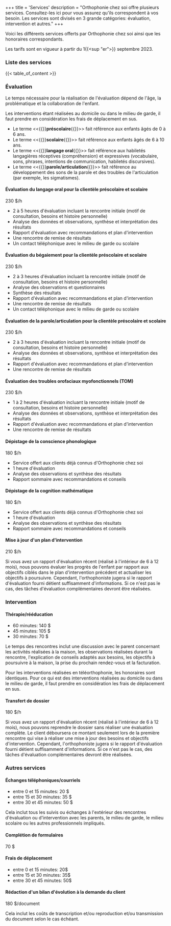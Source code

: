 +++
title = 'Services'
description = "Orthophonie chez soi offre plusieurs services.  Consultez-les ici pour vous assurez qu'ils correspondent à vos besoin.  Les services sont divisés en 3 grande catégories: évaluation, intervention et autres."
+++

Voici les différents services offerts par Orthophonie chez soi ainsi que les honoraires correspondants.

Les tarifs sont en vigueur à partir du 1{{<sup "er">}} septembre 2023.

### Liste des services

{{< table_of_content >}}

### Évaluation

Le temps nécessaire pour la réalisation de l'évaluation dépend de l'âge, la problématique et la collaboration de l'enfant.

Les interventions étant réalisées au domicile ou dans le milieu de garde, il faut prendre en considération les frais de déplacement en sus.

* Le terme <<{{<nbsp>}}**préscolaire**{{<nbsp>}}>> fait référence aux enfants âgés de 0 à 6 ans.
* Le terme <<{{<nbsp>}}**scolaire**{{<nbsp>}}>> fait référence aux enfants âgés de 6 à 10 ans.
* Le terme <<{{<nbsp>}}**langage oral**{{<nbsp>}}>> fait référence aux habiletés langagières réceptives (compréhension) et expressives (vocabulaire, sons, phrases, intentions de communication, habiletés discursives).
* Le terme <<{{<nbsp>}}**parole/articulation**{{<nbsp>}}>> fait référence au développement des sons de la parole et des troubles de l'articulation (par exemple, les sigmatismes).

#### Évaluation du langage oral pour la clientèle préscolaire et scolaire

230 $/h

* 2 à 5 heures d'évaluation incluant la rencontre initiale (motif de consultation, besoins et histoire personnelle)
* Analyse des données et observations, synthèse et interprétation des résultats
* Rapport d'évaluation avec recommandations et plan d'intervention
* Une rencontre de remise de résultats
* Un contact téléphonique avec le milieu de garde ou scolaire

#### Évaluation du bégaiement pour la clientèle préscolaire et scolaire

230 $/h

* 2 à 3 heures d'évaluation incluant la rencontre initiale (motif de consultation, besoins et histoire personnelle)
* Analyse des observations et questionnaires
* Synthèse des résultats
* Rapport d'évaluation avec recommandations et plan d'intervention
* Une rencontre de remise de résultats
* Un contact téléphonique avec le milieu de garde ou scolaire

#### Évaluation de la parole/articulation pour la clientèle préscolaire et scolaire

230 $/h

* 2 à 3 heures d'évaluation incluant la rencontre initiale (motif de consultation, besoins et histoire personnelle)
* Analyse des données et observations, synthèse et interprétation des résultats
* Rapport d'évaluation avec recommandations et plan d'intervention
* Une rencontre de remise de résultats

#### Évaluation des troubles orofaciaux myofonctionnels (TOM)

230 $/h

* 1 à 2 heures d'évaluation incluant la rencontre initiale (motif de consultation, besoins et histoire personnelle)
* Analyse des données et observations, synthèse et interprétation des résultats
* Rapport d'évaluation avec recommandations et plan d'intervention
* Une rencontre de remise de résultats

#### Dépistage de la conscience phonologique

180 $/h

* Service offert aux clients déjà connus d'Orthophonie chez soi
* 1 heure d'évaluation
* Analyse des observations et synthèse des résultats
* Rapport sommaire avec recommandations et conseils

#### Dépistage de la cognition mathématique

180 $/h

* Service offert aux clients déjà connus d'Orthophonie chez soi
* 1 heure d'évaluation
* Analyse des observations et synthèse des résultats
* Rapport sommaire avec recommandations et conseils

#### Mise à jour d'un plan d'intervention

210 $/h

Si vous avez un rapport d'évaluation récent (réalisé à l'intérieur de 6 à 12 mois), nous pouvons évaluer les progrès de l'enfant par rapport aux objectifs ciblés dans le plan d'intervention précédent et actualiser les objectifs à poursuivre. Cependant, l'orthophoniste jugera si le rapport d'évaluation fourni détient suffisamment d'informations. Si ce n'est pas le cas, des tâches d'évaluation complémentaires devront être réalisées.

### Intervention

#### Thérapie/rééducation

* 60 minutes: 140 $
* 45 minutes: 105 $
* 30 minutes: 70 $

Le temps des rencontres inclut une discussion avec le parent concernant les activités réalisées à la maison, les observations réalisées durant la rencontre, l'explication de conseils adaptés aux besoins, les objectifs à poursuivre à la maison, la prise du prochain rendez-vous et la facturation.

Pour les interventions réalisées en téléorthophonie, les honoraires sont identiques. Pour ce qui est des interventions réalisées au domicile ou dans le milieu de garde, il faut prendre en considération les frais de déplacement en sus.

#### Transfert de dossier

180 $/h

Si vous avez un rapport d'évaluation récent (réalisé à l'intérieur de 6 à 12 mois), nous pouvons reprendre le dossier sans réaliser une évaluation complète.  Le client déboursera ce montant seulement lors de la première rencontre qui vise à réaliser une mise à jour des besoins et objectifs d'intervention.  Cependant, l'orthophoniste jugera si le rapport d'évaluation fourni détient suffisamment d'informations. Si ce n'est pas le cas, des tâches d'évaluation complémentaires devront être réalisées.

### Autres services

#### Échanges téléphoniques/courriels

* entre 0 et 15 minutes: 20 $
* entre 15 et 30 minutes: 35 $
* entre 30 et 45 minutes: 50 $

Cela inclut tous les suivis ou échanges à l'extérieur des rencontres d'évaluation ou d'intervention avec les parents, le milieu de garde, le milieu scolaire ou les autres professionnels impliqués.

#### Complétion de formulaires

70 $

#### Frais de déplacement

* entre 0 et 15 minutes: 20$
* entre 15 et 30 minutes: 35$
* entre 30 et 45 minutes: 50$

#### Rédaction d'un bilan d'évolution à la demande du client

180 $/document

Cela inclut les coûts de transcription et/ou reproduction et/ou transmission du document selon le cas échéant.
